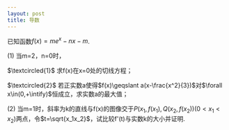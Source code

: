 ```yaml
---
layout: post
title: 导数
---
```

已知函数$f(x)=me^x-nx-m$.

(1) 当m=2，n=0时，

 $\textcircled{1}$ 求f(x)在x=0处的切线方程；

 $\textcircled{2}$ 若正实数a使得$f(x)\geqslant a(x-\frac{x^2}{3})$对$\forall x\in(0,+\intify)$恒成立，求实数a的最大值；

(2) 当m=1时，斜率为k的直线与f(x)的图像交于$P(x_1,f(x_1),Q(x_2,f(x_2))(0<x_1<x_2)$两点，令$t=\sqrt{x_1x_2}$，试比较f'(t)与实数k的大小并证明.